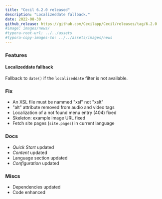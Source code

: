 ```yaml
---
title: "Cecil 6.2.0 released"
description: "Localizeddate fallback."
date: 2022-08-30
github_release: https://github.com/Cecilapp/Cecil/releases/tag/6.2.0
#image: images/news/
#typora-root-url: ../../assets
#typora-copy-images-to: ../../assets/images/news
---
```


### Features

#### Localizeddate fallback

Fallback to `date()` if the `localizeddate` filter is not available.

### Fix

- An XSL file must be nammed "xsl" not "xslt"
- "alt" attribute removed from audio and video tags
- Localization of a not found menu entry (404) fixed
- Skeleton: example image URL fixed
- Fetch site pages (`site.pages`) in current language

### Docs

- _Quick Start_ updated
- _Content_ updated
- Language section updated
- _Configuration_ updated

### Miscs

- Dependencies updated
- Code enhanced
